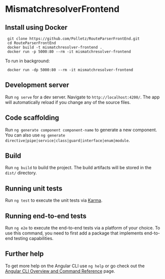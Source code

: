 # MismatchresolverFrontend

## Install using Docker
```
 git clone https://github.com/Polletz/RouteParserFrontEnd.git
 cd RouteParserFrontEnd
 docker build -t mismatchresolver-frontend .
 docker run -p 5000:80 --rm -it mismatchresolver-frontend
```

To run in background:
```
 docker run -dp 5000:80 --rm -it mismatchresolver-frontend
```

## Development server

Run `ng serve` for a dev server. Navigate to `http://localhost:4200/`. The app will automatically reload if you change any of the source files.

## Code scaffolding

Run `ng generate component component-name` to generate a new component. You can also use `ng generate directive|pipe|service|class|guard|interface|enum|module`.

## Build

Run `ng build` to build the project. The build artifacts will be stored in the `dist/` directory.

## Running unit tests

Run `ng test` to execute the unit tests via [Karma](https://karma-runner.github.io).

## Running end-to-end tests

Run `ng e2e` to execute the end-to-end tests via a platform of your choice. To use this command, you need to first add a package that implements end-to-end testing capabilities.

## Further help

To get more help on the Angular CLI use `ng help` or go check out the [Angular CLI Overview and Command Reference](https://angular.io/cli) page.
